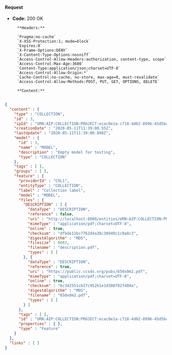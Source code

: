 #### Request

* **Code:** 200 OK

        **Headers:**

        `Pragma:no-cache`
        `X-XSS-Protection:1; mode=block`
        `Expires:0`
        `X-Frame-Options:DENY`
        `X-Content-Type-Options:nosniff`
        `Access-Control-Allow-Headers:authorization, content-type, scope`
        `Access-Control-Max-Age:3600`
        `Content-Type:application/json;charset=UTF-8`
        `Access-Control-Allow-Origin:*`
        `Cache-Control:no-cache, no-store, max-age=0, must-revalidate`
        `Access-Control-Allow-Methods:POST, PUT, GET, OPTIONS, DELETE`

        **Content:**

```json
    
{
  "content" : {
    "type" : "COLLECTION",
    "id" : 3,
    "ipId" : "URN:AIP:COLLECTION:PROJECT:ecac0e1a-c718-4d02-8996-45d5be2c6708:V1",
    "creationDate" : "2020-05-11T11:39:00.55Z",
    "lastUpdate" : "2020-05-11T11:39:00.898Z",
    "model" : {
      "id" : 3,
      "name" : "MODEL",
      "description" : "Empty model for testing",
      "type" : "COLLECTION"
    },
    "tags" : [ ],
    "groups" : [ ],
    "feature" : {
      "providerId" : "COL1",
      "entityType" : "COLLECTION",
      "label" : "Collection label",
      "model" : "MODEL",
      "files" : {
        "DESCRIPTION" : [ {
          "dataType" : "DESCRIPTION",
          "reference" : false,
          "uri" : "http://localhost:8080/entities/URN:AIP:COLLECTION:PROJECT:ecac0e1a-c718-4d02-8996-45d5be2c6708:V1/files/dfbde11bc7762d4a38c38940c1c0a8c3",
          "mimeType" : "application/pdf;charset=UTF-8",
          "online" : true,
          "checksum" : "dfbde11bc7762d4a38c38940c1c0a8c3",
          "digestAlgorithm" : "MD5",
          "filesize" : 8083,
          "filename" : "description.pdf",
          "types" : [ ]
        }, {
          "dataType" : "DESCRIPTION",
          "reference" : true,
          "uri" : "https://public.ccsds.org/pubs/650x0m2.pdf",
          "mimeType" : "application/pdf;charset=UTF-8",
          "online" : true,
          "checksum" : "6c342551cb27c952b1e1d380f82f404a",
          "digestAlgorithm" : "MD5",
          "filename" : "650x0m2.pdf",
          "types" : [ ]
        } ]
      },
      "tags" : [ ],
      "id" : "URN:AIP:COLLECTION:PROJECT:ecac0e1a-c718-4d02-8996-45d5be2c6708:V1",
      "properties" : { },
      "type" : "Feature"
    }
  },
  "links" : [ ]
}
```
